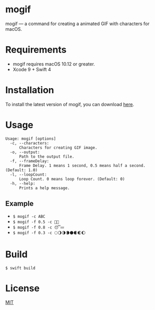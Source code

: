 # mogif
mogif — a command for creating a animated GIF with characters for macOS.

# Requirements
* mogif requires macOS 10.12 or greater.
* Xcode 9 + Swift 4

# Installation
To install the latest version of mogif, you can download [here](https://github.com/m-nakada/mogif/releases).

# Usage

```
Usage: mogif [options]
  -c, --characters:
      Characters for creating GIF image.
  -o, --output:
      Path to the output file.
  -f, --frameDelay:
      Frame Delay. 1 means 1 second, 0.5 means half a second. (Default: 1.0)
  -l, --loopCount:
      Loop Count. 0 means loop forever. (Default: 0)
  -h, --help:
      Prints a help message.
```

## Example

- `$ mogif -c ABC`
- `$ mogif -f 0.5 -c 🙎🙆`
- `$ mogif -f 0.8 -c 😴💤`
- `$ mogif -f 0.3 -c 🌕🌖🌗🌘🌑🌒🌓🌔`

# Build

```
$ swift build
```

# License
[MIT](https://github.com/m-nakada/mogif/blob/master/LICENSE)
